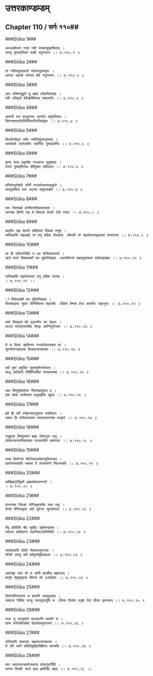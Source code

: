 उत्तरकाण्डम्डम्
===============================


## Chapter 110  / सर्गः ११०##


###Slōka 1###


    अध्यर्धयोजनं गत्वा नदीं पश्चान्मुखाश्रिताम् ।
    सरयूं पुण्यसलिलां ददर्श रघुनन्दनः ।। ७.११०.१ ॥


###Slōka 2###


    तां नदीमाकुलावर्तां सर्वत्रानुसरन्नृपः ।
    आगतः सप्रजो रामस्तं देशं रघुनन्दनः ।। ७.११०.२ ॥


###Slōka 3###


    अथ तस्मिन्मुहूर्ते तु ब्रह्मा लोकपितामहः ।
    सर्वैः परिवृतो देवैर्ऋषिभिश्च महात्मभिः ।। ७.११०.३ ॥


###Slōka 4###


    आययौ यत्र काकुत्स्थः स्वर्गाय समुपस्थितः ।
    विमानशतकोटीभिर्दिव्याभिरभिसंवृतः ।। ७.११०.४ ॥


###Slōka 5###


    दिव्यतेजोवृतं व्योम ज्योतिर्भूतमनुत्तमम् ।
    स्वयम्प्रभैः स्वतेजोभिः स्वर्गिभिः पुण्यकर्मभिः ।। ७.११०.५ ॥


###Slōka 6###


    पुण्या वाता ववुश्चैव गन्धवन्तः सुखप्रदाः ।
    पपात पुष्पवृष्टिश्च देवैर्मुक्ता महौघवत् ।। ७.११०.६ ॥


###Slōka 7###


    तस्मिंस्तूर्यशतैः कीर्णे गन्धर्वाप्सरसङ्कुले ।
    सरयूसलिलं रामः पद्भ्यां समुपचक्रमे ।। ७.११०.७ ॥


###Slōka 8###


    ततः पितामहो वाणीमन्तरिक्षादभाषत ।
    आगच्छ विष्णो भद्रं ते दिष्ट्या प्राप्तो ऽसि राघव ।। ७.११०.८ ॥


###Slōka 9###


    भ्रातृभिः सह देवाभैः प्रविशस्व स्विकां तनुम् ।
    यामिच्छसि महाबाहो तां तनुं प्रविश स्विकाम् ।वैष्णवीं तां महातेजस्तद्वाकाशं सनातनम् ।। ७.११०.९ ॥


###Slōka 10###


    त्वं हि लोकगतिर्देव न त्वां केचित्प्रजानते ।
    ऋते मायां विशालाक्षीं तव पूर्वपरिग्रहाम् ।त्वामचिन्त्यं महद्भूतमक्षयं सर्वसङ्ग्रहम् ।। ७.११०.१० ॥


###Slōka 11###


    यामिच्छसि महातेजस्तां तनुं प्रविश स्वयम् ।
    । ७.११०.११ ।।


###Slōka 12###


    ां विशालाक्षीं तव पूर्वपरिग्रहाम् ।
    पितामहवचः श्रुत्वा विनिश्चित्य महामतिः ।विवेश वैष्णवं तेजः सशरीरः सहानुजः ।। ७.११०.१२ ॥


###Slōka 13###


    ततो विष्णुमयं देवं पूजयन्ति स्म देवताः ।
    साध्या मरुद्गणाश्चैव सेन्द्राः साग्निपुरोगमाः ।। ७.११०.१३ ॥


###Slōka 14###


    ये च दिव्या ऋषिगणा गन्धर्वाप्सरसश्च याः ।
    सुपर्णनागयक्षाश्च दैत्यदानवराक्षसाः ।। ७.११०.१४ ॥


###Slōka 15###


    सर्वं पुष्टं प्रमुदितं सुसम्पूर्णमनोरथम् ।
    साधु साध्विति तैर्देवैस्त्रिदिवं गतकल्मषम् ।। ७.११०.१५ ॥


###Slōka 16###


    अथ विष्णुर्महातेजाः पितामहमुवाच ह ।
    एषां लोकं जनौघानां दातुमर्हसि सुव्रत ।। ७.११०.१६ ॥


###Slōka 17###


    इमे हि सर्वे स्नेहान्मामनुयाता यशस्विनः ।
    भक्ता हि भजितव्याश्च त्यक्तात्मानश्च मत्कृते ।। ७.११०.१७ ॥


###Slōka 18###


    तच्छ्रुत्वा विष्णुवचनं ब्रह्मा लोकगुरुः प्रभुः ।
    लोकान्सान्तानिकान्नाम यास्यन्तीमे समागताः ।। ७.११०.१८ ॥


###Slōka 19###


    यच्च तिर्यग्गतं किञ्चित्त्वामेवमनुचिन्तयत् ।
    प्राणांस्त्यक्ष्यति भक्त्या वै तत्सन्ताने निवत्स्यति ।। ७.११०.१९ ॥


###Slōka 20###


    सर्वैर्ब्रह्मगुणैर्युक्ते ब्रह्मलोकादनन्तरे ।
    । ७.११०.२० ॥


###Slōka 21###


    वानराश्च स्विकां योनिमृक्षाश्चैव तथा ययुः ।
    येभ्यो विनिस्सृताः सर्वे सुरेभ्यः सुरसम्भवाः ।। ७.११०.२१ ॥


###Slōka 22###


    तेषु प्रविविशे चैव सुग्रीवः सूर्यमण्डलम् ।
    पश्यतां सर्वदेवानां स्वान्पितऽन्प्रतिपेदिरे ।। ७.११०.२२ ॥


###Slōka 23###


    तथोक्तवति देवेशे गोप्रतारमुपागताः ।
    भेजिरे सरयूं सर्वे हर्षपूर्णाश्रुविक्लवाः ।। ७.११०.२३ ॥


###Slōka 24###


    अवगाह्य जलं यो यः प्राणी ह्यासीत् प्रहृष्टवत् ।
    मानुषं देहमुत्सृज्य विमानं सो ऽध्यरोहत ।। ७.११०.२४ ॥


###Slōka 25###


    तिर्यग्योनिगतानां च शतानि सरयूजलम् ।
    सम्प्राप्य त्रिदिवं जग्मुः प्रभासुरवपूंषि च ।दिव्या दिव्येन वपुषा देवा दीप्ता इवाभवन् ।। ७.११०.२५ ॥


###Slōka 26###


    गत्वा तु सरयूतोयं स्थावराणि चराणि च ।
    प्राप्य तत्तोयविक्लेदं देवलोकमुपागमन् ।। ७.११०.२६ ॥


###Slōka 27###


    तस्मिन्नपि समापन्ना ऋक्षवानरराक्षसाः ।
    ते ऽपि स्वर्गं प्रविविशुर्देहान्निक्षिप्य चाम्भसि ।। ७.११०.२७ ॥


###Slōka 28###


    ततः समागतान्सर्वान्स्थाप्य लोकगुरुर्दिवि ।
    जगाम त्रिदशैः सार्धं सदा हृष्टैर्दिवं महत् ।। ७.११०.२८ ।।


